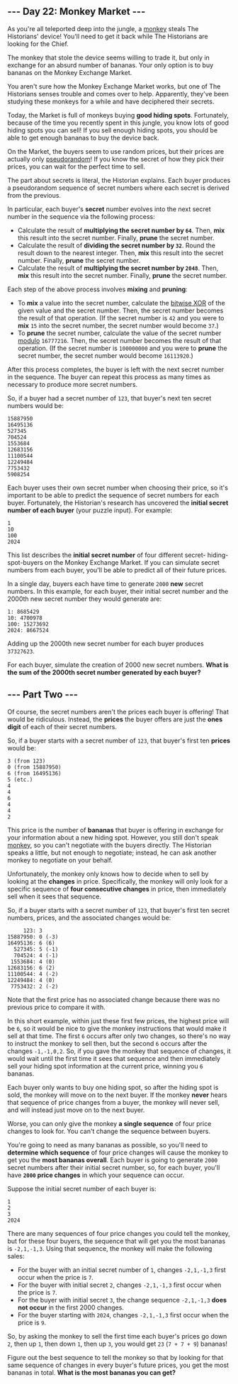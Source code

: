 ## --- Day 22: Monkey Market ---

As you're all teleported deep into the jungle, a [monkey](/2022/day/11) steals
The Historians' device! You'll need to get it back while The Historians are
looking for the Chief.

The monkey that stole the device seems willing to trade it, but only in exchange
for an absurd number of bananas. Your only option is to buy bananas on the
Monkey Exchange Market.

You aren't sure how the Monkey Exchange Market works, but one of The Historians
senses trouble and comes over to help. Apparently, they've been studying these
monkeys for a while and have deciphered their secrets.

Today, the Market is full of monkeys buying **good hiding spots**. Fortunately,
because of the time you recently spent in this jungle, you know lots of good
hiding spots you can sell! If you sell enough hiding spots, you should be able
to get enough bananas to buy the device back.

On the Market, the buyers seem to use random prices, but their prices are
actually only
[pseudorandom](https://en.wikipedia.org/wiki/Pseudorandom_number_generator)! If
you know the secret of how they pick their prices, you can wait for the perfect
time to sell.

The part about secrets is literal, the Historian explains. Each buyer produces a
pseudorandom sequence of secret numbers where each secret is derived from the
previous.

In particular, each buyer's **secret** number evolves into the next secret
number in the sequence via the following process:

- Calculate the result of **multiplying the secret number by `64`**. Then,
**mix** this result into the secret number. Finally, **prune** the secret
number.
- Calculate the result of **dividing the secret number by `32`**. Round the
result down to the nearest integer. Then, **mix** this result into the secret
number. Finally, **prune** the secret number.
- Calculate the result of **multiplying the secret number by `2048`**. Then,
**mix** this result into the secret number. Finally, **prune** the secret
number.

Each step of the above process involves **mixing** and **pruning**:

- To **mix** a value into the secret number, calculate the [bitwise
XOR](https://en.wikipedia.org/wiki/Bitwise_operation#XOR) of the given value
and the secret number. Then, the secret number becomes the result of that
operation. (If the secret number is `42` and you were to **mix** `15` into the
secret number, the secret number would become `37`.)
- To **prune** the secret number, calculate the value of the secret number
[modulo](https://en.wikipedia.org/wiki/Modulo) `16777216`. Then, the secret
number becomes the result of that operation. (If the secret number is
`100000000` and you were to **prune** the secret number, the secret number
would become `16113920`.)

After this process completes, the buyer is left with the next secret number in
the sequence. The buyer can repeat this process as many times as necessary to
produce more secret numbers.

So, if a buyer had a secret number of `123`, that buyer's next ten secret
numbers would be:

```
15887950
16495136
527345
704524
1553684
12683156
11100544
12249484
7753432
5908254
```

Each buyer uses their own secret number when choosing their price, so it's
important to be able to predict the sequence of secret numbers for each buyer.
Fortunately, the Historian's research has uncovered the **initial secret number
of each buyer** (your puzzle input). For example:

```
1
10
100
2024
```

This list describes the **initial secret number** of four different secret-
hiding-spot-buyers on the Monkey Exchange Market. If you can simulate secret
numbers from each buyer, you'll be able to predict all of their future prices.

In a single day, buyers each have time to generate `2000` **new** secret
numbers. In this example, for each buyer, their initial secret number and the
2000th new secret number they would generate are:

```
1: 8685429
10: 4700978
100: 15273692
2024: 8667524
```

Adding up the 2000th new secret number for each buyer produces `37327623`.

For each buyer, simulate the creation of 2000 new secret numbers. **What is the
sum of the 2000th secret number generated by each buyer?**


## --- Part Two ---

Of course, the secret numbers aren't the prices each buyer is offering! That
would be ridiculous. Instead, the **prices** the buyer offers are just the
**ones digit** of each of their secret numbers.

So, if a buyer starts with a secret number of `123`, that buyer's first ten
**prices** would be:

```
3 (from 123)
0 (from 15887950)
6 (from 16495136)
5 (etc.)
4
4
6
4
4
2
```

This price is the number of **bananas** that buyer is offering in exchange for
your information about a new hiding spot. However, you still don't speak
[monkey](/2022/day/21), so you can't negotiate with the buyers directly. The
Historian speaks a little, but not enough to negotiate; instead, he can ask
another monkey to negotiate on your behalf.

Unfortunately, the monkey only knows how to decide when to sell by looking at
the **changes** in price. Specifically, the monkey will only look for a specific
sequence of **four consecutive changes** in price, then immediately sell when it
sees that sequence.

So, if a buyer starts with a secret number of `123`, that buyer's first ten
secret numbers, prices, and the associated changes would be:

```
     123: 3 
15887950: 0 (-3)
16495136: 6 (6)
  527345: 5 (-1)
  704524: 4 (-1)
 1553684: 4 (0)
12683156: 6 (2)
11100544: 4 (-2)
12249484: 4 (0)
 7753432: 2 (-2)
```

Note that the first price has no associated change because there was no previous
price to compare it with.

In this short example, within just these first few prices, the highest price
will be `6`, so it would be nice to give the monkey instructions that would make
it sell at that time. The first `6` occurs after only two changes, so there's no
way to instruct the monkey to sell then, but the second `6` occurs after the
changes `-1,-1,0,2`. So, if you gave the monkey that sequence of changes, it
would wait until the first time it sees that sequence and then immediately sell
your hiding spot information at the current price, winning you `6` bananas.

Each buyer only wants to buy one hiding spot, so after the hiding spot is sold,
the monkey will move on to the next buyer. If the monkey **never** hears that
sequence of price changes from a buyer, the monkey will never sell, and will
instead just move on to the next buyer.

Worse, you can only give the monkey **a single sequence** of four price changes
to look for. You can't change the sequence between buyers.

You're going to need as many bananas as possible, so you'll need to **determine
which sequence** of four price changes will cause the monkey to get you the
**most bananas overall**. Each buyer is going to generate `2000` secret numbers
after their initial secret number, so, for each buyer, you'll have **`2000`
price changes** in which your sequence can occur.

Suppose the initial secret number of each buyer is:

```
1
2
3
2024
```

There are many sequences of four price changes you could tell the monkey, but
for these four buyers, the sequence that will get you the most bananas is
`-2,1,-1,3`. Using that sequence, the monkey will make the following sales:

- For the buyer with an initial secret number of `1`, changes `-2,1,-1,3` first
occur when the price is `7`.
- For the buyer with initial secret `2`, changes `-2,1,-1,3` first occur when
the price is `7`.
- For the buyer with initial secret `3`, the change sequence `-2,1,-1,3` **does
not occur** in the first 2000 changes.
- For the buyer starting with `2024`, changes `-2,1,-1,3` first occur when the
price is `9`.

So, by asking the monkey to sell the first time each buyer's prices go down `2`,
then up `1`, then down `1`, then up `3`, you would get `23` (`7 + 7 + 9`)
bananas!

Figure out the best sequence to tell the monkey so that by looking for that same
sequence of changes in every buyer's future prices, you get the most bananas in
total. **What is the most bananas you can get?**


